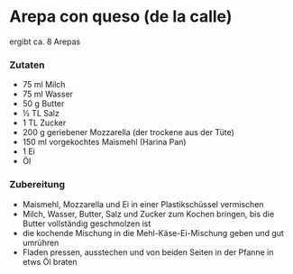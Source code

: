 # Arepa con queso (de la calle)
ergibt ca. 8 Arepas

### Zutaten
- 75 ml Milch
- 75 ml Wasser
- 50 g Butter
- ½ TL Salz
- 1 TL Zucker
- 200 g geriebener Mozzarella (der trockene aus der Tüte)
- 150 ml vorgekochtes Maismehl (Harina Pan)
- 1 Ei
- Öl

### Zubereitung
- Maismehl, Mozzarella und Ei in einer Plastikschüssel vermischen
- Milch, Wasser, Butter, Salz und Zucker zum Kochen bringen, bis die Butter vollständig geschmolzen ist
- die kochende Mischung in die Mehl-Käse-Ei-Mischung geben und gut umrühren
- Fladen pressen, ausstechen und von beiden Seiten in der Pfanne in etws Öl braten


